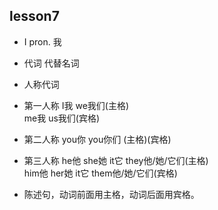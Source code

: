 


## lesson7
 + I pron. 我

 + 代词 代替名词

 + 人称代词 
    
  + 第一人称 I我  we我们(主格)<br>
           me我 us我们(宾格)
  
  + 第二人称 you你 you你们 (主格)(宾格)
  
  + 第三人称 he他 she她 it它 they他/她/它们(主格)<br>
            him他 her她 it它 them他/她/它们(宾格)

  + 陈述句，动词前面用主格，动词后面用宾格。
  
# 
